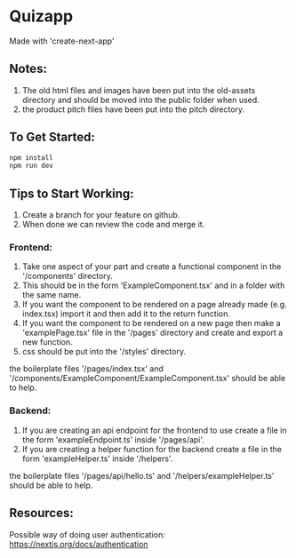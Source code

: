 # Quizapp
Made with 'create-next-app'

## Notes:
1. The old html files and images have been put into the old-assets directory and should be moved into the public folder when used.
2. the product pitch files have been put into the pitch directory.

## To Get Started:

```bash
npm install
npm run dev
```

## Tips to Start Working:
1. Create a branch for your feature on github.
2. When done we can review the code and merge it.

### Frontend:
1. Take one aspect of your part and create a functional component in the '/components' directory.
2. This should be in the form 'ExampleComponent.tsx' and in a folder with the same name.
3. If you want the component to be rendered on a page already made (e.g. index.tsx) import it and then add it to the return function.
4. If you want the component to be rendered on a new page then make a 'examplePage.tsx' file in the '/pages' directory and create and export a new function.
5. css should be put into the '/styles' directory.

the boilerplate files '/pages/index.tsx' and '/components/ExampleComponent/ExampleComponent.tsx' should be able to help.

### Backend:
1. If you are creating an api endpoint for the frontend to use create a file in the form 'exampleEndpoint.ts' inside '/pages/api'.
2. If you are creating a helper function for the backend create a file in the form 'exampleHelper.ts' inside '/helpers'.

the boilerplate files '/pages/api/hello.ts' and '/helpers/exampleHelper.ts' should be able to help.

## Resources:
Possible way of doing user authentication:  
https://nextjs.org/docs/authentication  